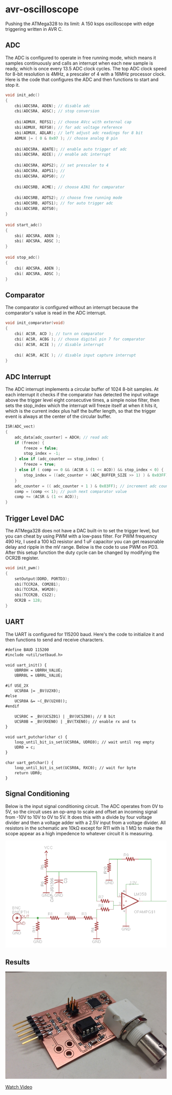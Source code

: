 # avr-oscilloscope

Pushing the ATMega328 to its limit: A 150 ksps oscilloscope with edge triggering written in AVR C.

## ADC
The ADC is configured to operate in free running mode, which means it samples continuously and calls an interrupt when each new sample is ready, which is once every 13.5 ADC clock cycles. The top ADC clock speed for 8-bit resolution is 4MHz, a prescaler of 4 with a 16MHz processor clock. Here is the code that configures the ADC and then functions to start and stop it.

```c
void init_adc()
{
    cbi(ADCSRA, ADEN); // disable adc
    cbi(ADCSRA, ADSC); // stop conversion

    cbi(ADMUX, REFS1); // choose AVcc with external cap
    sbi(ADMUX, REFS0); // for adc voltage reference
    sbi(ADMUX, ADLAR); // left adjust adc readings for 8 bit
    ADMUX |= ( 0 & 0x07 ); // choose analog 0 pin

    sbi(ADCSRA, ADATE); // enable auto trigger of adc
    sbi(ADCSRA, ADIE); // enable adc interrupt

    cbi(ADCSRA, ADPS2); // set prescaler to 4
    sbi(ADCSRA, ADPS1); //
    cbi(ADCSRA, ADPS0); //

    cbi(ADCSRB, ACME); // choose AIN1 for comparator

    cbi(ADCSRB, ADTS2); // choose free running mode
    cbi(ADCSRB, ADTS1); // for auto trigger adc
    cbi(ADCSRB, ADTS0);
}

void start_adc()
{
    sbi( ADCSRA, ADEN );
    sbi( ADCSRA, ADSC );
}

void stop_adc()
{
    cbi( ADCSRA, ADEN );
    cbi( ADCSRA, ADSC );
}
```

## Comparator

The comparator is configured without an interrupt because the comparator's value is read in the ADC interrupt.

```c
void init_comparator(void)
{
    cbi( ACSR, ACD ); // turn on comparator
    cbi( ACSR, ACBG ); // choose digital pin 7 for comparator
    cbi( ACSR, ACIE ); // disable interrupt

    cbi( ACSR, ACIC ); // disable input capture interrupt
}
```

## ADC Interrupt

The ADC interrupt implements a circular buffer of 1024 8-bit samples. At each interrupt it checks if the comparator has detected the input voltage above the trigger level eight consecutive times, a simple noise filter, then sets the stop_index which the interrupt will freeze itself at when it hits it, which is the current index plus half the buffer length, so that the trigger event is always at the center of the circular buffer.

```c
ISR(ADC_vect)
{
    adc_data[adc_counter] = ADCH; // read adc
    if (freeze) {
        freeze = false;
        stop_index = -1;
    } else if (adc_counter == stop_index) {
        freeze = true;
    } else if ( comp == 0 && (ACSR & (1 << ACO)) && stop_index < 0) {
        stop_index = ((adc_counter + (ADC_BUFFER_SIZE >> 1) ) & 0x03FF);
    }
    adc_counter = (( adc_counter + 1 ) & 0x03FF); // increment adc counter
    comp = (comp << 1); // push next comparator value
    comp += (ACSR & (1 << ACO));
}
```

## Trigger Level DAC

The ATMega328 does not have a DAC built-in to set the trigger level, but you can cheat by using PWM with a low-pass filter. For PWM frequency 490 Hz, I used a 100 kΩ resistor and 1 uF capacitor you can get reasonable delay and ripple in the mV range. Below is the code to use PWM on PD3. After this setup function the duty cycle can be changed by modifying the OCR2B register.

```c
void init_pwm()
{
    setOutput(DDRD, PORTD3);
    sbi(TCCR2A, COM2B1);
    sbi(TCCR2A, WGM20);
    sbi(TCCR2B, CS22);
    OCR2B = 128;
}
```

## UART

The UART is configured for 115200 baud. Here's the code to initialize it and then functions to send and receive characters.

```
#define BAUD 115200
#include <util/setbaud.h>

void uart_init() {
    UBRR0H = UBRRH_VALUE;
    UBRR0L = UBRRL_VALUE;

#if USE_2X
    UCSR0A |= _BV(U2X0);
#else
    UCSR0A &= ~(_BV(U2X0));
#endif

    UCSR0C = _BV(UCSZ01) | _BV(UCSZ00); // 8 bit
    UCSR0B = _BV(RXEN0) | _BV(TXEN0); // enable rx and tx
}

void uart_putchar(char c) {
    loop_until_bit_is_set(UCSR0A, UDRE0); // wait until reg empty
    UDR0 = c;
}

char uart_getchar() {
    loop_until_bit_is_set(UCSR0A, RXC0); // wait for byte
    return UDR0;
}
```

## Signal Conditioning

Below is the input signal conditioning circuit. The ADC operates from 0V to 5V, so the circuit uses an op-amp to scale and offset an incoming signal from -10V to 10V to 0V to 5V. It does this with a divide by four voltage divider and then a voltage adder with a 2.5V input from a voltage divider. All resistors in the schematic are 10kΩ except for R11 with is 1 MΩ to make the scope appear as a high impedence to whatever circuit it is measuring.

![circuit diagram](schematic.png)

## Results

![circuit board](board.jpg)

[Watch Video](https://vimeo.com/80199995)

